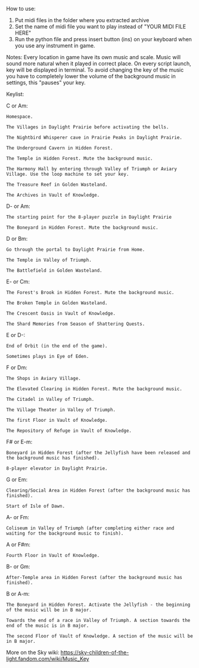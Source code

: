 How to use:
1. Put midi files in the folder where you extracted archive
2. Set the name of midi file you want to play instead of "YOUR MIDI FILE HERE" 
3. Run the python file and press insert button (ins) on your keyboard when you use any instrument in game.

Notes:
Every location in game have its own music and scale. Music will sound more natural when it played in correct place.
On every script launch, key will be displayed in terminal.
To avoid changing the key of the music you have to completely lower the volume of the background music in settings, this "pauses" your key.

Keylist:

  C or Am:
  
    Homespace.
    
    The Villages in Daylight Prairie before activating the bells.
    
    The Nightbird Whisperer cave in Prairie Peaks in Daylight Prairie.
    
    The Underground Cavern in Hidden Forest.
    
    The Temple in Hidden Forest. Mute the background music.
    
    The Harmony Hall by entering through Valley of Triumph or Aviary Village. Use the loop machine to set your key.
    
    The Treasure Reef in Golden Wasteland.
    
    The Archives in Vault of Knowledge.
    
    
  D- or Am:
  
    The starting point for the 8-player puzzle in Daylight Prairie
    
    The Boneyard in Hidden Forest. Mute the background music.
    
    
  D or Bm:
  
    Go through the portal to Daylight Prairie from Home.
    
    The Temple in Valley of Triumph.
    
    The Battlefield in Golden Wasteland.
    
    
  E- or Cm:
  
    The Forest's Brook in Hidden Forest. Mute the background music.
    
    The Broken Temple in Golden Wasteland.
    
    The Crescent Oasis in Vault of Knowledge.
    
    The Shard Memories from Season of Shattering Quests.
    
    
  E or D-:
  
    End of Orbit (in the end of the game).
    
    Sometimes plays in Eye of Eden.
    
    
  F or Dm:
  
    The Shops in Aviary Village.
    
    The Elevated Clearing in Hidden Forest. Mute the background music.
    
    The Citadel in Valley of Triumph.
    
    The Village Theater in Valley of Triumph.
    
    The first Floor in Vault of Knowledge.
    
    The Repository of Refuge in Vault of Knowledge.

    
  F# or E-m:
  
    Boneyard in Hidden Forest (after the Jellyfish have been released and the background music has finished).
    
    8-player elevator in Daylight Prairie.
    
    
  G or Em:
  
    Clearing/Social Area in Hidden Forest (after the background music has finished).
    
    Start of Isle of Dawn.
    
    
  A- or Fm:
  
    Coliseum in Valley of Triumph (after completing either race and waiting for the background music to finish).
    
    
  A or F#m:
  
    Fourth Floor in Vault of Knowledge.

    
  B- or Gm:
  
    After-Temple area in Hidden Forest (after the background music has finished).
    
    
  B or A-m:
  
    The Boneyard in Hidden Forest. Activate the Jellyfish - the beginning of the music will be in B major.
    
    Towards the end of a race in Valley of Triumph. A section towards the end of the music is in B major.
    
    The second Floor of Vault of Knowledge. A section of the music will be in B major.


More on the Sky wiki: https://sky-children-of-the-light.fandom.com/wiki/Music_Key

